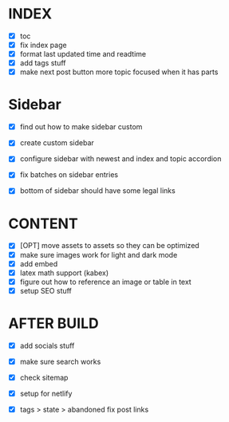 
# INDEX
- [x] toc
- [x] fix index page
- [x] format last updated time and readtime
- [x] add tags stuff
- [x] make next post button more topic focused when it has parts

# Sidebar
- [x] find out how to make sidebar custom
- [x] create custom sidebar
- [x]  configure sidebar with newest and index and topic accordion
- [x] fix batches on sidebar entries
- [x] bottom of sidebar should have some legal links


# CONTENT
- [x] [OPT] move assets to assets so they can be optimized
- [x] make sure images work for light and dark mode
- [x] add embed
- [x] latex math support (kabex)
- [x] figure out how to reference an image or table in text
- [x] setup SEO stuff

# AFTER BUILD
- [x] add socials stuff
- [x] make sure search works
- [x] check sitemap
- [x] setup for netlify


- [x] tags > state > abandoned fix post links